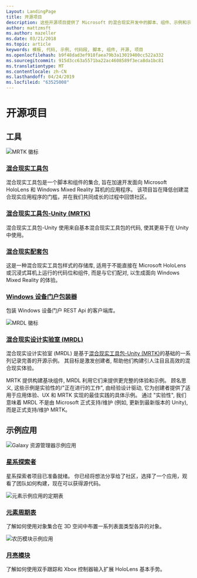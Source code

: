```yaml
---
Layout: LandingPage
title: 开源项目
description: 这些开源项目提供了 Microsoft 的混合现实开发中的脚本、组件、示例和示例, 可帮助加速混合现实开发。
author: mattzmsft
ms.author: mazeller
ms.date: 03/21/2018
ms.topic: article
keywords: 模板, 代码, 示例, 代码段, 脚本, 组件, 开源, 项目
ms.openlocfilehash: b9f48dad3ef918faea79b3a13019400cc522a332
ms.sourcegitcommit: 915d3cc63a5571ba22ac4608589f3eca8da1bc81
ms.translationtype: MT
ms.contentlocale: zh-CN
ms.lasthandoff: 04/24/2019
ms.locfileid: "63525008"
---
```

# <a name="open-source-projects"></a>开源项目

## <a name="tools"></a>工具

![MRTK 徽标](images/MRTK_Logo_Rev.png)

### <a name="mixed-reality-toolkithttpsgithubcommicrosoftholotoolkit"></a>[混合现实工具包](https://github.com/microsoft/HoloToolkit)

混合现实工具包是一个脚本和组件的集合, 旨在加速开发面向 Microsoft HoloLens 和 Windows Mixed Reality 耳机的应用程序。 该项目旨在降低创建混合现实应用程序的门槛，并在我们共同成长的过程中回馈社区。 

### <a name="mixed-reality-toolkit---unity-mrtkhttpsgithubcommicrosoftholotoolkit-unity"></a>[混合现实工具包-Unity (MRTK)](https://github.com/microsoft/HoloToolkit-Unity)

混合现实工具包-Unity 使用来自基本混合现实工具包的代码, 使其更易于在 Unity 中使用。 

### <a name="mixed-reality-companion-kithttpsgithubcommicrosofthololenscompanionkit"></a>[混合现实配套包](https://github.com/Microsoft/HoloLensCompanionKit)

这是一种混合现实工具包样式的存储库, 适用于不能直接在 Microsoft HoloLens 或沉浸式耳机上运行的代码位和组件, 而是与它们配对, 以生成面向 Windows Mixed Reality 的体验。 

### <a name="windows-device-portal-wrapperhttpsgithubcommicrosoftwindowsdeviceportalwrapper"></a>[Windows 设备门户包装器](https://github.com/Microsoft/WindowsDevicePortalWrapper)

包装 Windows 设备门户 REST Api 的客户端库。

![MRDL 徽标](images/MRDL_Logo_Rev.png)

### <a name="mixed-reality-design-labs-mrdlhttpsgithubcommicrosoftmrdesignlabsunity"></a>[混合现实设计实验室 (MRDL)](https://github.com/Microsoft/MRDesignLabs_Unity)

混合现实设计实验室 (MRDL) 是基于[混合现实工具包-Unity (MRTK)](https://github.com/microsoft/HoloToolkit-Unity)的基础的一系列记录完善的开源示例。 其目标是激发创建者, 帮助他们构建引人注目且高效的混合现实体验。

MRTK 提供构建基块组件, MRDL 利用它们来提供更完整的体验和示例。 顾名思义, 这些示例是实验性的/"正在进行的工作", 由经验设计驱动, 它为创建者提供了适用于应用体验、UX 和 MRTK 实现的最佳实践的具体示例。 通过 "实验性", 我们意味着 MRDL 不是由 Microsoft 正式支持/维护 (例如, 更新到最新版本的 Unity), 而是正式支持/维护 MRTK。


## <a name="sample-apps"></a>示例应用

![Galaxy 资源管理器示例应用](images/galaxyexplorer-tile.jpg)
### <a name="galaxy-explorergalaxy-explorermd"></a>[星系探索者](galaxy-explorer.md)

星系探索者项目已准备就绪。 你已经将想法分享给了社区，选择了一个应用，观看了团队如何构建，现在可以获得源代码。 

![元素示例应用的定期表](images/periodictableofelementsapp-tile.jpg)
### <a name="periodic-table-of-the-elementsperiodic-table-of-the-elementsmd"></a>[元素周期表](periodic-table-of-the-elements.md)

了解如何使用对象集合在 3D 空间中布置一系列表面类型各异的对象。

![农历模块示例应用](images/lunar-module-tile.png)
### <a name="lunar-modulelunar-modulemd"></a>[月亮模块](lunar-module.md)

了解如何使用双手跟踪和 Xbox 控制器输入扩展 HoloLens 基本手势。




